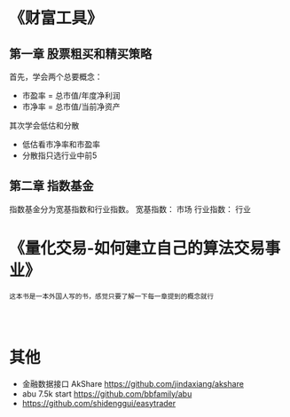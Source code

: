 # 《财富工具》
## 第一章 股票粗买和精买策略
首先，学会两个总要概念：
- 市盈率 = 总市值/年度净利润
- 市净率 = 总市值/当前净资产

其次学会低估和分散
- 低估看市净率和市盈率
- 分散指只选行业中前5

## 第二章 指数基金
指数基金分为宽基指数和行业指数。
宽基指数： 市场
行业指数： 行业




# 《量化交易-如何建立自己的算法交易事业》
```
这本书是一本外国人写的书，感觉只要了解一下每一章提到的概念就行




```
# 其他
- 金融数据接口 AkShare https://github.com/jindaxiang/akshare
- abu 7.5k start https://github.com/bbfamily/abu
- https://github.com/shidenggui/easytrader
